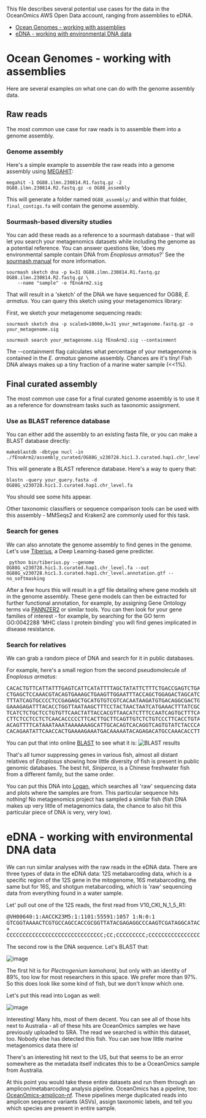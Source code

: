 This file describes several potential use cases for the data in the OceanOmics AWS Open Data account, ranging from assemblies to eDNA.

- [Ocean Genomes - working with assemblies](#ocean-genomes---working-with-assemblies)
- [eDNA - working with environmental DNA data](#eDNA---working-with-environmental-DNA-data)

# Ocean Genomes - working with assemblies

Here are several examples on what one can do with the genome assembly data.

## Raw reads

The most common use case for raw reads is to assemble them into a genome assembly.

### Genome assembly

Here's a simple example to assemble the raw reads into a genome assembly using [MEGAHIT](https://github.com/voutcn/megahit):

    megahit -1 OG88.ilmn.230814.R1.fastq.gz -2 OG88.ilmn.230814.R2.fastq.gz -o OG88_assembly
    
This will generate a folder named `OG88_assembly/` and within that folder, `final_contigs.fa` will contain the genome assembly.

### Sourmash-based diversity studies

You can add these reads as a reference to a sourmash database - that will let you search your metagenomics datasets while including the genome as a potential reference. You can answer questions like, 'does my environmental sample contain DNA from *Enoplosus armatus*?' See the [sourmash manual](https://sourmash.readthedocs.io/en/latest/sourmash-sketch.html) for more information.

    sourmash sketch dna -p k=31 OG88.ilmn.230814.R1.fastq.gz OG88.ilmn.230814.R2.fastq.gz \
        --name "sample" -o fEnoArm2.sig

That will result in a 'sketch' of the DNA we have sequenced for OG88, *E. armatus*.  You can query this sketch using your metagenomics library:

First, we sketch your metagenome sequencing reads:

    sourmash sketch dna -p scaled=10000,k=31 your_metagenome.fastq.gz -o your_metagenome.sig
    
    sourmash search your_metagenome.sig fEnoArm2.sig --containment

The --containment flag calculates what percentage of your metagenome is contained in the *E. armatus* genome assembly. Chances are it's tiny! Fish DNA always makes up a tiny fraction of a marine water sample (<<1%).

## Final curated assembly

The most common use case for a final curated genome assembly is to use it as a reference for downstream tasks such as taxonomic assignment.

### Use as BLAST reference database

You can either add the assembly to an existing fasta file, or you can make a BLAST database directly:

    makeblastdb -dbtype nucl -in ./fEnoArm2/assembly_curated/OG88G_v230728.hic1.3.curated.hap1.chr_level.fa

This will generate a BLAST reference database. Here's a way to query that:

    blastn -query your_query.fasta -d OG88G_v230728.hic1.3.curated.hap1.chr_level.fa

You should see some hits appear.

Other taxonomic classifiers or sequence comparison tools can be used with this assembly - MMSeqs2 and Kraken2 are commonly used for this task.

### Search for genes

We can also annotate the genome assembly to find genes in the genome. Let's use [Tiberius](https://github.com/Gaius-Augustus/Tiberius), a Deep Learning-based gene predicter.

     python bin/tiberius.py --genome OG88G_v230728.hic1.3.curated.hap1.chr_level.fa --out OG88G_v230728.hic1.3.curated.hap1.chr_level.annotation.gtf --no_softmasking

After a few hours this will result in a gtf file detailing where gene models sit in the genome assembly. These gene models can then be extracted for further functional annotation, for example, by assigning Gene Ontology terms via [PANNZER2](http://ekhidna2.biocenter.helsinki.fi/sanspanz/) or similar tools. You can then look for your gene families of interest - for example, by searching for the GO term GO:0042288 'MHC class I protein binding' you will find genes implicated in disease resistance.

### Search for relatives

We can grab a random piece of DNA and search for it in public databases.

For example, here's a small region from the second pseudomolecule of *Enoplosus armatus*:

<pre>
CACACTGTTCATTATTTGAGTCATTCATATTTTAGCTATATTCTTTCTGACCGAGTCTGA
CTGAGCTCCAAACGTACAGTGAAAGCTGAAGTTGGAATTTACCAGCTGGAGACTAGCATC
TTTATCAGTGCCCCTCCGAGAGCTGCATGTGTCGTCACAATAAGATGTGACAGGCGACTG
GAAAGAGATTTACACCTGGTTAATAAGCTTTCCTACTAACTAATCATGAAACTTTATCGC
TCATCTCTGCTCCTGTGTTCAACTATTACCACGTTAACATCTTTCCAATCAGTGCTTTCA
CTTCTCCTCCTCTCAACACCCCCTTCACTTGCTTCAGTTGTCTCTGTCCCTTCACCTGTA
ACAGTTTTCATAAATAAATAAAAAAAGCATTGCACAGTCACAGGTCAGTGTATCTACCCA
CACAGAATATTCAACCACTGAAAAGAAATGACAAAAATACAGAGACATGCCAAACACCTT
</pre>

You can put that into online [BLAST](https://blast.ncbi.nlm.nih.gov/Blast.cgi) to see what it is:
![BLAST results](https://github.com/user-attachments/assets/11ebc286-cc07-4fa2-9088-5a6efe9ff5e1)

That's all tumor suppressing genes in various fish, almost all distant relatives of *Enoplosus* showing how little diversity of fish is present in public genomic databases. The best hit, *Siniperca*, is a Chinese freshwater fish from a different family, but the same order.

You can put this DNA into [Logan](https://logan-search.org/), which searches all 'raw' sequencing data and plots where the samples are from. This particular sequence hits nothing! No metagenomics project has sampled a similar fish (fish DNA makes up very little of metagenomics data, the chance to also hit this particular piece of DNA is very, very low).

# eDNA - working with environmental DNA data

We can run similar analyses with the raw reads in the eDNA data. There are three types of data in the eDNA data: 12S metabarcoding data, which is a specific region of the 12S gene in the mitogenome, 16S metabarcoding, the same but for 16S, and shotgun metabarcoding, which is 'raw' sequencing data from everything found in a water sample.

Let' pull out one of the 12S reads, the first read from V10_CKI_N_1_5_R1:

<pre>
@VH00640:1:AACCK23M5:1:1101:55591:1057 1:N:0:1
GTCGGTAAAACTCGTGCCAGCCACCGCGGTTATACGAGAGGCCCAAGTCGATAGGCATACGGCGTAAAGAGTGGTTAAGGAACATTTACACTAGGGTCGAATATTTTCAAAGCCGTCATACGCCTATGAGAATGAGAAACTCA
+
CCCCCCCCCCCCCCCCCCCCCCCCCCCCCC;CC;CCCCCCCCC;CCCCCCCCCCCCCCCCCCCCCCC;CCCCCCCC-CCCCCCCCCCCCCCCCCCCCCCCCC;CCCC-CC;C-CCCCCC-CCCCCCCC-C-CCC-C-CCC;C;
</pre>

The second row is the DNA sequence. Let's BLAST that:

![image](https://github.com/user-attachments/assets/c393cd2e-6ef7-4a68-833d-2c223a252724)

The first hit is for *Plectrogenium kamoharai*, but only with an identity of 89%, too low for most researchers in this space. We prefer more than 97%. So this does look like some kind of fish, but we don't know which one. 

Let's put this read into Logan as well:

![image](https://github.com/user-attachments/assets/83438ce9-399d-41b6-90a3-e227b7552008)

Interesting! Many hits, most of them decent. You can see all of those hits next to Australia - all of these hits are OceanOmics samples we have previously uploaded to SRA. The read we searched is within this dataset, too. Nobody else has detected this fish. You can see how little marine metagenomics data there is!

There's an interesting hit next to the US, but that seems to be an error somewhere as the metadata itself indicates this to be a OceanOmics sample from Australia.

At this point you would take these entire datasets and run them through an amplicon/metabarcoding analysis pipeline. OceanOmics has a pipeline, too: [OceanOmics-amplicon-nf](https://github.com/MinderooFoundation/OceanOmics-amplicon-nf/). These pipelines merge duplicated reads into amplicon sequence variants (ASVs), assign taxonomic labels, and tell you which species are present in entire sample.
